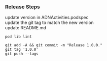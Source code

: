 ### Release Steps

update version in ADNActivities.podspec  
update the git tag to match the new version  
update README.md  

    pod lib lint

    git add -A && git commit -m "Release 1.0.0."
    git tag '1.0.0'
    git push --tags


